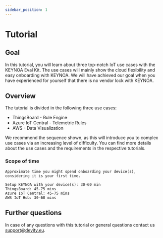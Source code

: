 ```yaml
---
sidebar_position: 1
---
```


# Tutorial

## Goal

In this tutorial, you will learn about three top-notch IoT use cases with the KEYNOA Eval Kit. The use cases will mainly show the cloud flexibility and easy onboarding with KEYNOA. 
We will have achieved our goal when you have experienced for yourself that there is no vendor lock with KEYNOA.   

## Overview

The tutorial is divided in the following three use cases:

- ThingsBoard - Rule Engine
- Azure IoT Central - Telemetric Rules
- AWS - Data Visualization

We recommend the sequence shown, as this will introduce you to complex use cases via an increasing level of difficulty. You can find more details about the use cases and the requirements in the respective tutorials.


### Scope of time
    Approximate time you might spend onboarding your device(s), considering it is your first time.
    
    Setup KEYNOA with your device(s): 30-60 min
    ThingsBoard: 45-75 mins
    Azure IoT Central: 45-75 mins
    AWS IoT Hub: 30-60 mins


## Further questions

In case of any questions with this tutorial or general questions contact us [support@devity.eu](mailto:support@devity.eu).
